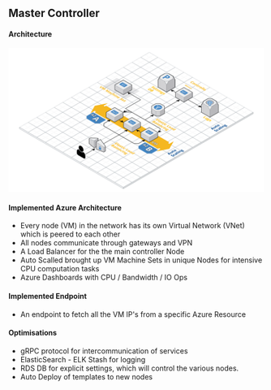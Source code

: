 ## Master Controller

#### Architecture 

![Main Architecture](./doc/arch.png)

#### Implemented Azure Architecture
- Every node (VM) in the network has its own Virtual Network (VNet) which is peered to each other
- All nodes communicate through gateways and VPN
- A Load Balancer for the the main controller Node
- Auto Scalled brought up VM Machine Sets in unique Nodes for intensive CPU computation tasks
- Azure Dashboards with CPU / Bandwidth / IO Ops

#### Implemented Endpoint
- An endpoint to fetch all the VM IP's from a specific Azure Resource

#### Optimisations
- gRPC protocol for intercommunication of services
- ElasticSearch - ELK Stash for logging
- RDS DB for explicit settings, which will control the various nodes.
- Auto Deploy of templates to new nodes